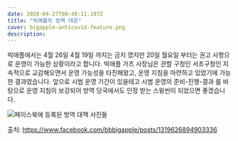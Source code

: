 ```yaml
---
date: 2020-04-27T00:49:11.197Z
title: "빅애플의 방역 대응"
cover: bigapple-anticovid-feature.png
description: 
---
```

빅애플에서는 4월 26일 4월 19일 까지는 금지 였지만 20일 월요일 부터는 권고 사항으로 운영이 가능한 상황이라고 합니다. 빅애플 가츠 사장님은 관할 구청인 서초구청인 지속적으로 교감해오면서 운영 가능성을 타진해왔고, 운영 지침을 마련하고 있었기에 가능한 결과였습니다. 앞으로 시범 운영 기간이 있을테고 시범 운영의 준비-진행-결과 를 바탕으로 운영 지침이 보강되어 방역 당국에서도 인정 받는 스윙씬이 되었으면 좋겠습니다. 

![](/assets/bigapple-anticovid.png "페이스북에 등록된 방역 대책 사진들")

출처: <https://www.facebook.com/bbbigapple/posts/1319626894903336>
